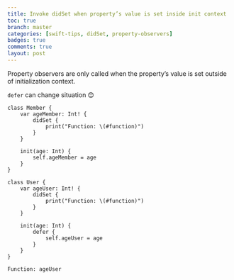 ```yaml
---
title: Invoke didSet when property’s value is set inside init context
toc: true
branch: master
categories: [swift-tips, didSet, property-observers]
badges: true
comments: true
layout: post
---
```


Property observers are only called when the property’s value is set outside of initialization context.

`defer` can change situation 😊

```
class Member {
    var ageMember: Int! {
        didSet {
            print("Function: \(#function)")
        }
    }

    init(age: Int) {
        self.ageMember = age
    }
}

class User {
    var ageUser: Int! {
        didSet {
            print("Function: \(#function)")
        }
    }

    init(age: Int) {
        defer {
            self.ageUser = age
        }
    }
}

Function: ageUser
```

